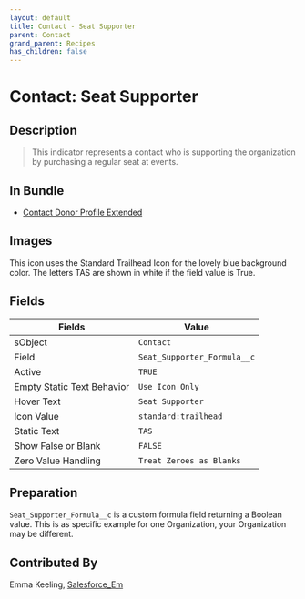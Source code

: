 ```yaml
---
layout: default
title: Contact - Seat Supporter
parent: Contact
grand_parent: Recipes
has_children: false
---
```



# Contact: Seat Supporter

## Description
> This indicator represents a contact who is supporting the organization by purchasing a regular seat at events.

## In Bundle
* [Contact Donor Profile Extended](../bundle-contact-donor-profile-extended)

## Images

This icon uses the Standard Trailhead Icon for the lovely blue background color. The letters TAS are shown in white if the field value is True.

## Fields

Fields | Value
-- | --
sObject | `Contact`
Field | `Seat_Supporter_Formula__c`
Active | `TRUE`
Empty Static Text Behavior | `Use Icon Only`
Hover Text | `Seat Supporter`
Icon Value | `standard:trailhead`
Static Text | `TAS`
Show False or Blank | `FALSE`
Zero Value Handling | `Treat Zeroes as Blanks`

## Preparation
`Seat_Supporter_Formula__c` is a custom formula field returning a Boolean value. This is as specific example for one Organization, your Organization may be different.  

## Contributed By
Emma Keeling, [Salesforce_Em](https://github.com/Salesforce-Em)